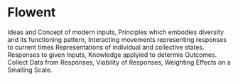 # Flowent
Ideas and Concept of modern inputs,
Principles which embodies diversity and its functioning pattern,
Interacting movements representing responses to current times
Representations of individual and collective states.
Responses to given Inputs,
Knowledge applyied to determie Outcomes.
Collect Data from Responses,
Viability of Responses,
Weighting Effects on a Smalling Scale.
